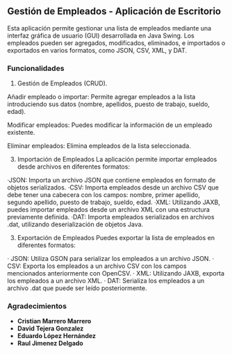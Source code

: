 ## Gestión de Empleados - Aplicación de Escritorio
Esta aplicación permite gestionar una lista de empleados mediante una interfaz gráfica de usuario (GUI) desarrollada en Java Swing.
Los empleados pueden ser agregados, modificados, eliminados, e importados o exportados en varios formatos, como JSON, CSV, XML, y DAT.

### Funcionalidades
1. Gestión de Empleados (CRUD).

Añadir empleado o importar: Permite agregar empleados a la lista introduciendo sus datos (nombre, apellidos, puesto de trabajo, sueldo, edad).

Modificar empleados: Puedes modificar la información de un empleado existente.

Eliminar empleados: Elimina empleados de la lista seleccionada.

3. Importación de Empleados
La aplicación permite importar empleados desde archivos en diferentes formatos:

·JSON: Importa un archivo JSON que contiene empleados en formato de objetos serializados.
·CSV: Importa empleados desde un archivo CSV que debe tener una cabecera con los campos: nombre, primer apellido, segundo apellido, puesto de trabajo, sueldo, edad.
·XML: Utilizando JAXB, puedes importar empleados desde un archivo XML con una estructura previamente definida.
·DAT: Importa empleados serializados en archivos .dat, utilizando deserialización de objetos Java.

3. Exportación de Empleados
Puedes exportar la lista de empleados en diferentes formatos:

· JSON: Utiliza GSON para serializar los empleados a un archivo JSON.
· CSV: Exporta los empleados a un archivo CSV con los campos mencionados anteriormente con OpenCSV.
· XML: Utilizando JAXB, exporta los empleados a un archivo XML.
· DAT: Serializa los empleados a un archivo .dat que puede ser leído posteriormente.

### Agradecimientos
- **Cristian Marrero Marrero**
- **David Tejera Gonzalez**
- **Eduardo López Hernández**
- **Raul Jimenez Delgado**
